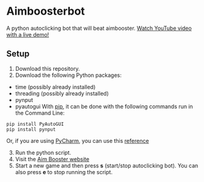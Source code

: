 # Aimboosterbot
A python autoclicking bot that will beat aimbooster. [Watch YouTube video with a live demo!](https://www.youtube.com/watch?v=5QyBe5innm0)

## Setup

1. Download this repository.
2. Download the following Python packages:
- time (possibly already installed)
- threading (possibly already installed)
- pynput
- pyautogui
With [pip](https://pip.pypa.io/en/stable/installing/), it can be done with the following commands run in the Command Line:
```
pip install PyAutoGUI
pip install pynput
```
Or, if you are using [PyCharm](https://www.jetbrains.com/pycharm/), you can use this [reference](https://www.jetbrains.com/help/pycharm/installing-uninstalling-and-upgrading-packages.html)

3. Run the python script.
4. Visit the [Aim Booster website](http://www.aimbooster.com/)
5. Start a new game and then press **s** (start/stop autoclicking bot). You can also press **e** to stop running the script.
